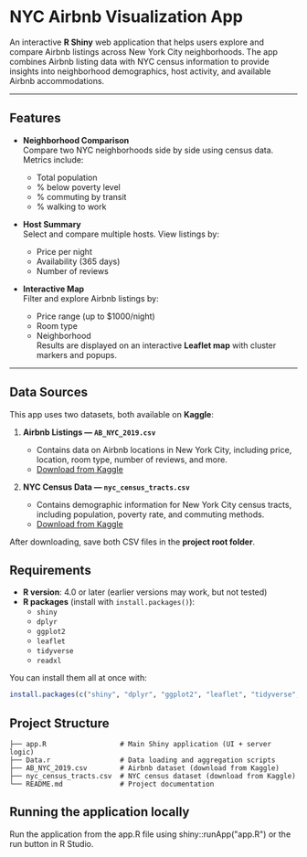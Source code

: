 # NYC Airbnb Visualization App

An interactive **R Shiny** web application that helps users explore and compare Airbnb listings across New York City neighborhoods. The app combines Airbnb listing data with NYC census information to provide insights into neighborhood demographics, host activity, and available Airbnb accommodations.

---

## Features

- **Neighborhood Comparison**  
  Compare two NYC neighborhoods side by side using census data. Metrics include:  
  - Total population  
  - % below poverty level  
  - % commuting by transit  
  - % walking to work  

- **Host Summary**  
  Select and compare multiple hosts. View listings by:  
  - Price per night  
  - Availability (365 days)  
  - Number of reviews  

- **Interactive Map**  
  Filter and explore Airbnb listings by:  
  - Price range (up to $1000/night)  
  - Room type  
  - Neighborhood  
  Results are displayed on an interactive **Leaflet map** with cluster markers and popups.  

---

## Data Sources  

This app uses two datasets, both available on **Kaggle**:  

1. **Airbnb Listings — `AB_NYC_2019.csv`**  
   - Contains data on Airbnb locations in New York City, including price, location, room type, number of reviews, and more.  
   - [Download from Kaggle](https://www.kaggle.com/dgomonov/new-york-city-airbnb-open-data)  

2. **NYC Census Data — `nyc_census_tracts.csv`**  
   - Contains demographic information for New York City census tracts, including population, poverty rate, and commuting methods.  
   - [Download from Kaggle](https://www.kaggle.com/muonneutrino/new-york-city-census-data)  

After downloading, save both CSV files in the **project root folder**.  


## Requirements

- **R version**: 4.0 or later (earlier versions may work, but not tested)  
- **R packages** (install with `install.packages()`):  
  - `shiny`  
  - `dplyr`  
  - `ggplot2`  
  - `leaflet`  
  - `tidyverse`  
  - `readxl`  

You can install them all at once with:  

```r
install.packages(c("shiny", "dplyr", "ggplot2", "leaflet", "tidyverse", "readxl"))

```

## Project Structure

```plaintext
├── app.R                  # Main Shiny application (UI + server logic)
├── Data.r                 # Data loading and aggregation scripts
├── AB_NYC_2019.csv        # Airbnb dataset (download from Kaggle)
├── nyc_census_tracts.csv  # NYC census dataset (download from Kaggle)
└── README.md              # Project documentation
```

## Running the application locally
Run the application from the app.R file using shiny::runApp("app.R") or the run button in R Studio.
